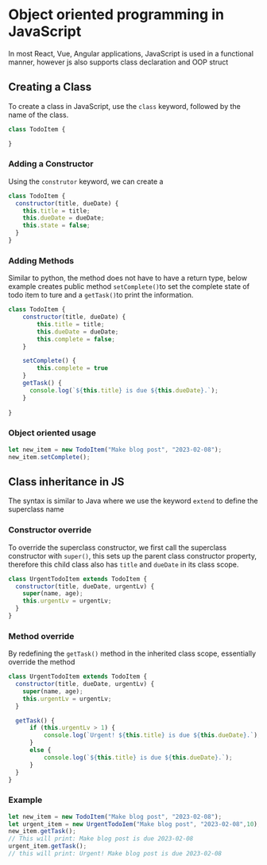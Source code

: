 # Object oriented programming in JavaScript

In most React, Vue, Angular applications, JavaScript is used in a functional manner, 
however js also supports class declaration and OOP struct

## Creating a Class
To create a class in JavaScript, 
 use the `class` keyword, followed by the name of the class. 
```javascript
class TodoItem {

}
```

### Adding a Constructor
Using the `construtor` keyword, we can create a 
```javascript
class TodoItem {
  constructor(title, dueDate) {
    this.title = title;
    this.dueDate = dueDate;
    this.state = false;
  }
}
```

### Adding Methods
Similar to python, the method does not have to have a return type, 
below example creates public method `setComplete()`to set the complete state of todo item to ture 
and a `getTask()`to print the information.
```javascript
class TodoItem {
    constructor(title, dueDate) {
        this.title = title;
        this.dueDate = dueDate;
        this.complete = false;
    }

    setComplete() {
        this.complete = true
    }
    getTask() {
      console.log(`${this.title} is due ${this.dueDate}.`);
    }
    
}
```
### Object oriented usage

```javascript
let new_item = new TodoItem("Make blog post", "2023-02-08");
new_item.setComplete();
```

## Class inheritance in JS
The syntax is similar to Java where we use the keyword `extend` to 
define the superclass name 

### Constructor override
To override the superclass constructor, we first call the superclass constructor
with `super()`, this sets up the parent class constructor property, therefore this child
class also has `title` and `dueDate` in its class scope.
```javascript
class UrgentTodoItem extends TodoItem {
  constructor(title, dueDate, urgentLv) {
    super(name, age);
    this.urgentLv = urgentLv;
  }
}
```

### Method override
By redefining the `getTask()` method in the inherited class scope, essentially 
override the method

```javascript
class UrgentTodoItem extends TodoItem {
  constructor(title, dueDate, urgentLv) {
    super(name, age);
    this.urgentLv = urgentLv;
  }

  getTask() {
      if (this.urgentLv > 1) {
          console.log(`Urgent! ${this.title} is due ${this.dueDate}.`);
      }
      else {
          console.log(`${this.title} is due ${this.dueDate}.`);
      }
  }
}
```
### Example
```javascript
let new_item = new TodoItem("Make blog post", "2023-02-08");
let urgent_item = new UrgentTodoIem("Make blog post", "2023-02-08",10);
new_item.getTask();
// This will print: Make blog post is due 2023-02-08
urgent_item.getTask();
// this will print: Urgent! Make blog post is due 2023-02-08

```